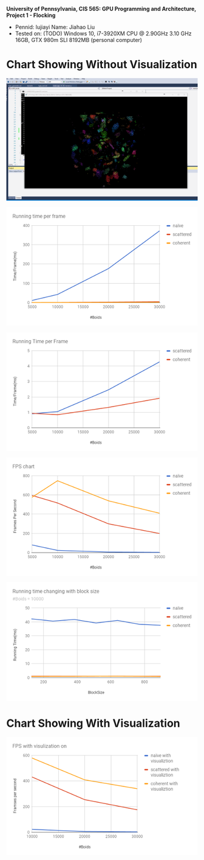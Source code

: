 **University of Pennsylvania, CIS 565: GPU Programming and Architecture,
Project 1 - Flocking**

* Pennid: lujiayi Name: Jiahao Liu
* Tested on: (TODO) Windows 10, i7-3920XM CPU @ 2.90GHz 3.10 GHz 16GB, GTX 980m SLI 8192MB (personal computer)

# Chart Showing Without Visualization

![](images/BOIDS.gif)

![](images/chart.png)

![](images/chart1.png)

![](images/chart2.png)

![](images/chart3.png)

# Chart Showing With Visualization

![](images/chart4.png)